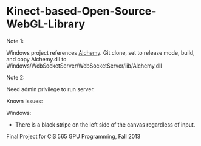 Kinect-based-Open-Source-WebGL-Library
======================================

Note 1:

Windows project references [Alchemy](http://alchemywebsockets.net/).
Git clone, set to release mode, build, and copy Alchemy.dll to Windows/WebSocketServer/WebSocketServer/lib/Alchemy.dll

Note 2:

Need admin privilege to run server.


Known Issues:

Windows:

- There is a black stripe on the left side of the canvas regardless of input.

Final Project for CIS 565 GPU Programming, Fall 2013
